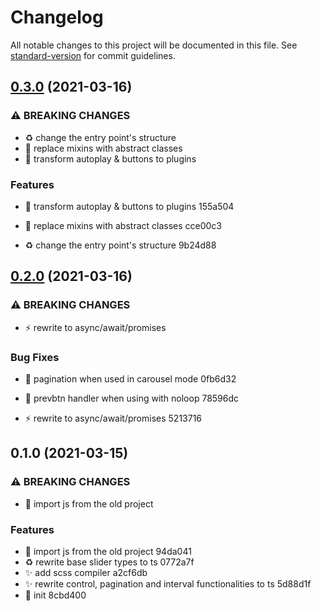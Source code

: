 # Changelog

All notable changes to this project will be documented in this file. See [standard-version](https://github.com/conventional-changelog/standard-version) for commit guidelines.

## [0.3.0](///compare/v0.2.0...v0.3.0) (2021-03-16)


### ⚠ BREAKING CHANGES

* :recycle: change the entry point's structure
* :art: replace mixins with abstract classes
* :art: transform autoplay & buttons to plugins

### Features

* :art: transform autoplay & buttons to plugins 155a504


* :art: replace mixins with abstract classes cce00c3
* :recycle: change the entry point's structure 9b24d88

## [0.2.0](///compare/v0.1.0...v0.2.0) (2021-03-16)


### ⚠ BREAKING CHANGES

* :zap: rewrite to async/await/promises

### Bug Fixes

* :bug: pagination when used in carousel mode 0fb6d32
* :bug: prevbtn handler when using with noloop 78596dc


* :zap: rewrite to async/await/promises 5213716

## 0.1.0 (2021-03-15)


### ⚠ BREAKING CHANGES

* :construction: import js from the old project

### Features

* :construction: import js from the old project 94da041
* :recycle: rewrite base slider types to ts 0772a7f
* :sparkles: add scss compiler a2cf6db
* :sparkles: rewrite control, pagination and interval functionalities to ts 5d88d1f
* :tada: init 8cbd400
